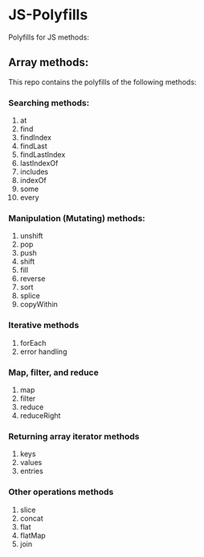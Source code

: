# JS-Polyfills
 Polyfills for JS methods:
 
 ## Array methods:
 This repo contains the polyfills of the following methods:
 ### Searching methods:
1. at
2. find
3. findIndex
4. findLast
5. findLastIndex
6. lastIndexOf
7. includes
8. indexOf
9. some
10. every

### Manipulation (Mutating) methods:
1. unshift
2. pop
3. push
4. shift
5. fill
6. reverse
7. sort
8. splice
9. copyWithin

### Iterative methods

1. forEach
2. error handling

### Map, filter, and reduce

1. map
2. filter
3. reduce
4. reduceRight

### Returning array iterator methods

1. keys
2. values
3. entries
 
### Other operations methods

1. slice
2. concat
3. flat
4. flatMap
5. join

